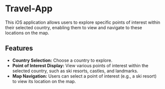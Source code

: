 # Travel-App
This iOS application allows users to explore specific points of interest within their selected country, enabling them to view and navigate to these locations on the map.

## Features

- **Country Selection:** Choose a country to explore.
- **Point of Interest Display:** View various points of interest within the selected country, such as ski resorts, castles, and landmarks.
- **Map Navigation:** Users can select a point of interest (e.g., a ski resort) to view its location on the map.
